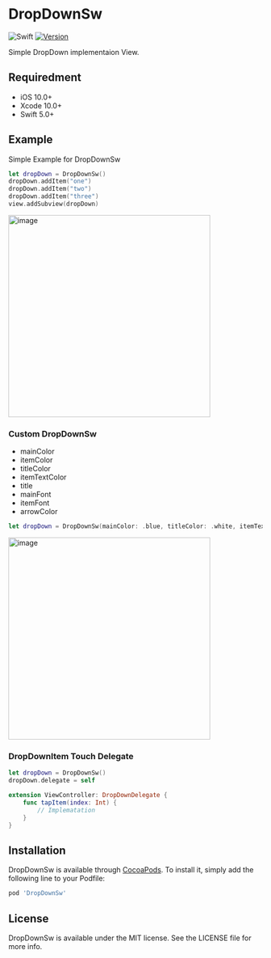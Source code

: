 # DropDownSw

![Swift](https://img.shields.io/badge/Swift-5.0-orange.svg)
[![Version](https://img.shields.io/cocoapods/v/DropDownSw.svg?style=flat)](https://cocoapods.org/pods/DropDownSw)

Simple DropDown implementaion View.

## Requiredment

- iOS 10.0+
- Xcode 10.0+
- Swift 5.0+

## Example

Simple Example for DropDownSw

```swift
let dropDown = DropDownSw()
dropDown.addItem("one")
dropDown.addItem("two")
dropDown.addItem("three")
view.addSubview(dropDown)
```

<img width="400" alt="image" src="https://user-images.githubusercontent.com/79497422/184888686-5c384715-250e-43c1-9430-f0491b614e4d.png">

### Custom DropDownSw
- mainColor
- itemColor
- titleColor
- itemTextColor
- title
- mainFont
- itemFont
- arrowColor

```swift
let dropDown = DropDownSw(mainColor: .blue, titleColor: .white, itemTextColor: .blue, title: "DropDownSw", arrowColor: .white)
```

<img width="400" alt="image" src="https://user-images.githubusercontent.com/79497422/184888669-62fe9d6a-68b6-48ad-b2ae-24135a3020fa.png">

### DropDownItem Touch Delegate
```swift
let dropDown = DropDownSw()
dropDown.delegate = self

extension ViewController: DropDownDelegate {
    func tapItem(index: Int) {
        // Implematation
    }
}
```

## Installation

DropDownSw is available through [CocoaPods](https://cocoapods.org). To install
it, simply add the following line to your Podfile:

```ruby
pod 'DropDownSw'
```
## License

DropDownSw is available under the MIT license. See the LICENSE file for more info.

